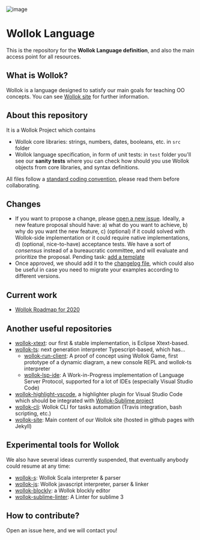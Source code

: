 ![image](https://user-images.githubusercontent.com/4549002/65472817-bf01f200-de4b-11e9-94c6-433d9c037dca.png)

# Wollok Language

This is the repository for the **Wollok Language definition**, and also the main access point for all resources.

## What is Wollok?

Wollok is a language designed to satisfy our main goals for teaching OO concepts. You can see [Wollok site](https://www.wollok.org) for further information.

## About this repository

It is a Wollok Project which contains

- Wollok core libraries: strings, numbers, dates, booleans, etc. in `src` folder
- Wollok language specification, in form of unit tests: in `test` folder you'll see our **sanity tests** where you can check how should you use Wollok objects from core libraries, and syntax definitions.

All files follow a [standard coding convention](https://github.com/uqbar-project/wollok-language/wiki/Coding-Standards-for-writing-this-repository), please read them before collaborating.

## Changes

- If you want to propose a change, please [open a new issue](/issues/new). Ideally, a new feature proposal should have: a) what do you want to achieve, b) why do you want the new feature, c) (optional) if it could solved with Wollok-side implementation or it could require native implementations, d) (optional, nice-to-have) acceptance tests. We have a sort of _consensus_ instead of a bureaucratic committee, and will evaluate and prioritize the proposal. Pending task: [add a template](https://help.github.com/es/github/building-a-strong-community/configuring-issue-templates-for-your-repository)
- Once approved, we should add it to the [changelog file](CHANGELOG.md), which could also be useful in case you need to migrate your examples according to different versions.

## Current work

- [Wollok Roadmap for 2020](https://docs.google.com/document/d/1M8suCfdetT12YIb62VzORnpesRW2DKrm8hS01dqIPlc/edit)

## Another useful repositories

- [wollok-xtext](https://github.com/uqbar-project/wollok): our first & stable implementation, is Eclipse Xtext-based.
- [wollok-ts](https://github.com/uqbar-project/wollok-ts): next generation interpreter Typescript-based, which has...
  - [wollok-run-client](https://github.com/uqbar-project/wollok-run-client): A proof of concept using Wollok Game, first prototype of a dynamic diagram, a new console REPL and wollok-ts interpreter
  - [wollok-lsp-ide](https://github.com/uqbar-project/wollok-lsp-ide): A Work-in-Progress implementation of Language Server Protocol, supported for a lot of IDEs (especially Visual Studio Code)
- [wollok-highlight-vscode](https://github.com/uqbar-project/wollok-highlight-vscode), a highlighter plugin for Visual Studio Code which should be integrated with [Wollok-Sublime project](https://github.com/uqbar-project/wollok-sublime)
- [wollok-cli](https://github.com/uqbar-project/wollok-cli): Wollok CLI for tasks automation (Travis integration, bash scripting, etc.)
- [wollok-site](https://github.com/uqbar-project/wollok-site): Main content of our Wollok site (hosted in github pages with Jekyll)

## Experimental tools for Wollok

We also have several ideas currently suspended, that eventually anybody could resume at any time:

- [wollok-s](https://github.com/uqbar-project/wollok-s): Wollok Scala interpreter & parser
- [wollok-js](https://github.com/uqbar-project/wollok-js): Wollok javascript interpreter, parser & linker
- [wollok-blockly](https://github.com/uqbar-project/wollok-blockly): a Wollok blockly editor
- [wollok-sublime-linter](https://github.com/uqbar-project/wollok-sublime-linter): A Linter for sublime 3

## How to contribute?

Open an issue here, and we will contact you!
